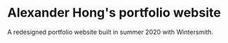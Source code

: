 
# Alexander Hong's portfolio website

A redesigned portfolio website built in summer 2020 with Wintersmith.
